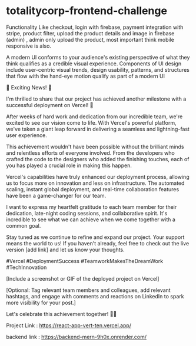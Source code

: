 # totalitycorp-frontend-challenge
Functionality Like checkout, login with firebase, payment integration with stripe, product filter, upload the product details and image in firebase (admin) , admin only upload the product, most important think mobile responsive is also.

A modern UI conforms to your audience's existing perspective of what they think qualifies as a credible visual experience. Components of UI design include user-centric visual trends, design usability, patterns, and structures that flow with the hand-eye motion qualify as part of a modern UI

🚀 Exciting News! 🚀

I'm thrilled to share that our project has achieved another milestone with a successful deployment on Vercel! 🎉

After weeks of hard work and dedication from our incredible team, we're excited to see our vision come to life. With Vercel's powerful platform, we've taken a giant leap forward in delivering a seamless and lightning-fast user experience.

This achievement wouldn't have been possible without the brilliant minds and relentless efforts of everyone involved. From the developers who crafted the code to the designers who added the finishing touches, each of you has played a crucial role in making this happen.

Vercel's capabilities have truly enhanced our deployment process, allowing us to focus more on innovation and less on infrastructure. The automated scaling, instant global deployment, and real-time collaboration features have been a game-changer for our team.

I want to express my heartfelt gratitude to each team member for their dedication, late-night coding sessions, and collaborative spirit. It's incredible to see what we can achieve when we come together with a common goal.

Stay tuned as we continue to refine and expand our project. Your support means the world to us! If you haven't already, feel free to check out the live version [add link] and let us know your thoughts.

#Vercel #DeploymentSuccess #TeamworkMakesTheDreamWork #TechInnovation

[Include a screenshot or GIF of the deployed project on Vercel]



[Optional: Tag relevant team members and colleagues, add relevant hashtags, and engage with comments and reactions on LinkedIn to spark more visibility for your post.]

Let's celebrate this achievement together! 🥂🎊





Project Link : https://react-app-vert-ten.vercel.app/



backend link : https://backend-mern-9h0x.onrender.com/


